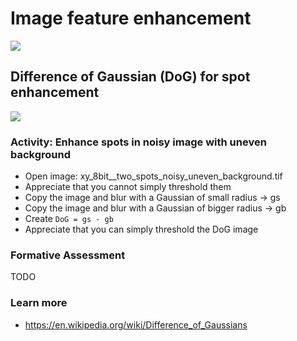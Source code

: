 # Image feature enhancement

<img src='https://g.gravizo.com/svg?
digraph G {
    shift [fontcolor=white,color=white];
    image -> filter -> "enhanced image";
    node [shape=box, color=grey, fontcolor=grey];
    "enhanced image" -> "feature" [label=" aka", style=dashed, color=grey, fontcolor=grey, fontsize=10];
    node [shape=box, color=grey, fontcolor=grey];
    filter -> "feature enhancement" [label=" aka", style=dashed, color=grey, fontcolor=grey, fontsize=10];   
}
'/>



## Difference of Gaussian (DoG) for spot enhancement

<img src='https://g.gravizo.com/svg?
 digraph G {
	shift [fontcolor=white,color=white];
	image -> "small blur";
	image -> "large blur";
	"small blur" -> "remove noise";
	"large blur" -> "estimate local background";
	"small blur" -> "DoG = small blur - large blur";
	"large blur" -> "DoG = small blur - large blur";
}
'/>

### Activity: Enhance spots in noisy image with uneven background

- Open image: xy_8bit__two_spots_noisy_uneven_background.tif
- Appreciate that you cannot simply threshold them
- Copy the image and blur with a Gaussian of small radius -> gs
- Copy the image and blur with a Gaussian of bigger radius -> gb
- Create `DoG = gs - gb`
- Appreciate that you can simply threshold the DoG image
 
### Formative Assessment

TODO

### Learn more

- https://en.wikipedia.org/wiki/Difference_of_Gaussians

